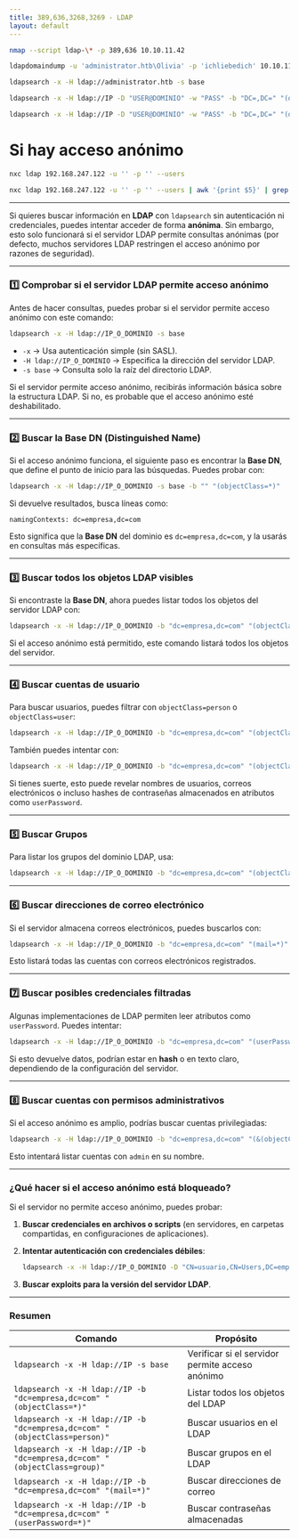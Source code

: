 ```yaml
---
title: 389,636,3268,3269 - LDAP
layout: default
---
```


```bash
nmap --script ldap-\* -p 389,636 10.10.11.42
```

```bash
ldapdomaindump -u 'administrator.htb\Olivia' -p 'ichliebedich' 10.10.11.4
```

```bash
ldapsearch -x -H ldap://administrator.htb -s base
```

```bash
ldapsearch -x -H ldap://IP -D "USER@DOMINIO" -w "PASS" -b "DC=,DC=" "(objectClass=user)" sAMAccountName memberOf
```

```bash
ldapsearch -x -H ldap://IP -D "USER@DOMINIO" -w "PASS" -b "DC=,DC=" "(objectClass=computer)" sAMAccountName memberOf
```

# Si hay acceso anónimo

```bash
nxc ldap 192.168.247.122 -u '' -p '' --users
```

```bash
nxc ldap 192.168.247.122 -u '' -p '' --users | awk '{print $5}' | grep -vE '\-|\[' > users.txt
```

___


Si quieres buscar información en **LDAP** con `ldapsearch` sin autenticación ni credenciales, puedes intentar acceder de forma **anónima**. Sin embargo, esto solo funcionará si el servidor LDAP permite consultas anónimas (por defecto, muchos servidores LDAP restringen el acceso anónimo por razones de seguridad).

---

### 1️⃣ **Comprobar si el servidor LDAP permite acceso anónimo**

Antes de hacer consultas, puedes probar si el servidor permite acceso anónimo con este comando:

```bash
ldapsearch -x -H ldap://IP_O_DOMINIO -s base
```

- `-x` → Usa autenticación simple (sin SASL).
- `-H ldap://IP_O_DOMINIO` → Especifica la dirección del servidor LDAP.
- `-s base` → Consulta solo la raíz del directorio LDAP.

Si el servidor permite acceso anónimo, recibirás información básica sobre la estructura LDAP. Si no, es probable que el acceso anónimo esté deshabilitado.

---

### 2️⃣ **Buscar la Base DN (Distinguished Name)**

Si el acceso anónimo funciona, el siguiente paso es encontrar la **Base DN**, que define el punto de inicio para las búsquedas. Puedes probar con:

```bash
ldapsearch -x -H ldap://IP_O_DOMINIO -s base -b "" "(objectClass=*)"
```

Si devuelve resultados, busca líneas como:

```
namingContexts: dc=empresa,dc=com
```

Esto significa que la **Base DN** del dominio es `dc=empresa,dc=com`, y la usarás en consultas más específicas.

---

### 3️⃣ **Buscar todos los objetos LDAP visibles**

Si encontraste la **Base DN**, ahora puedes listar todos los objetos del servidor LDAP con:

```bash
ldapsearch -x -H ldap://IP_O_DOMINIO -b "dc=empresa,dc=com" "(objectClass=*)"
```

Si el acceso anónimo está permitido, este comando listará todos los objetos del servidor.

---

### 4️⃣ **Buscar cuentas de usuario**

Para buscar usuarios, puedes filtrar con `objectClass=person` o `objectClass=user`:

```bash
ldapsearch -x -H ldap://IP_O_DOMINIO -b "dc=empresa,dc=com" "(objectClass=person)"
```

También puedes intentar con:

```bash
ldapsearch -x -H ldap://IP_O_DOMINIO -b "dc=empresa,dc=com" "(objectClass=user)"
```

Si tienes suerte, esto puede revelar nombres de usuarios, correos electrónicos o incluso hashes de contraseñas almacenados en atributos como `userPassword`.

---

### 5️⃣ **Buscar Grupos**

Para listar los grupos del dominio LDAP, usa:

```bash
ldapsearch -x -H ldap://IP_O_DOMINIO -b "dc=empresa,dc=com" "(objectClass=group)"
```

---

### 6️⃣ **Buscar direcciones de correo electrónico**

Si el servidor almacena correos electrónicos, puedes buscarlos con:

```bash
ldapsearch -x -H ldap://IP_O_DOMINIO -b "dc=empresa,dc=com" "(mail=*)"
```

Esto listará todas las cuentas con correos electrónicos registrados.

---

### 7️⃣ **Buscar posibles credenciales filtradas**

Algunas implementaciones de LDAP permiten leer atributos como `userPassword`. Puedes intentar:

```bash
ldapsearch -x -H ldap://IP_O_DOMINIO -b "dc=empresa,dc=com" "(userPassword=*)"
```

Si esto devuelve datos, podrían estar en **hash** o en texto claro, dependiendo de la configuración del servidor.

---

### 8️⃣ **Buscar cuentas con permisos administrativos**

Si el acceso anónimo es amplio, podrías buscar cuentas privilegiadas:

```bash
ldapsearch -x -H ldap://IP_O_DOMINIO -b "dc=empresa,dc=com" "(&(objectClass=person)(|(cn=*admin*)(sAMAccountName=*admin*)))"
```

Esto intentará listar cuentas con `admin` en su nombre.

---

### **¿Qué hacer si el acceso anónimo está bloqueado?**

Si el servidor no permite acceso anónimo, puedes probar:

1. **Buscar credenciales en archivos o scripts** (en servidores, en carpetas compartidas, en configuraciones de aplicaciones).
2. **Intentar autenticación con credenciales débiles**:
    
    ```bash
    ldapsearch -x -H ldap://IP_O_DOMINIO -D "CN=usuario,CN=Users,DC=empresa,DC=com" -w "contraseña"
    ```
    
3. **Buscar exploits para la versión del servidor LDAP**.

---

### **Resumen**

|Comando|Propósito|
|---|---|
|`ldapsearch -x -H ldap://IP -s base`|Verificar si el servidor permite acceso anónimo|
|`ldapsearch -x -H ldap://IP -b "dc=empresa,dc=com" "(objectClass=*)"`|Listar todos los objetos del LDAP|
|`ldapsearch -x -H ldap://IP -b "dc=empresa,dc=com" "(objectClass=person)"`|Buscar usuarios en el LDAP|
|`ldapsearch -x -H ldap://IP -b "dc=empresa,dc=com" "(objectClass=group)"`|Buscar grupos en el LDAP|
|`ldapsearch -x -H ldap://IP -b "dc=empresa,dc=com" "(mail=*)"`|Buscar direcciones de correo|
|`ldapsearch -x -H ldap://IP -b "dc=empresa,dc=com" "(userPassword=*)"`|Buscar contraseñas almacenadas|

